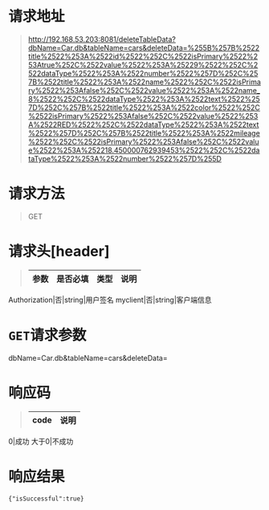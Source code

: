 
# 请求地址
> http://192.168.53.203:8081/deleteTableData?dbName=Car.db&tableName=cars&deleteData=%255B%257B%2522title%2522%253A%2522id%2522%252C%2522isPrimary%2522%253Atrue%252C%2522value%2522%253A%25229%2522%252C%2522dataType%2522%253A%2522number%2522%257D%252C%257B%2522title%2522%253A%2522name%2522%252C%2522isPrimary%2522%253Afalse%252C%2522value%2522%253A%2522name_8%2522%252C%2522dataType%2522%253A%2522text%2522%257D%252C%257B%2522title%2522%253A%2522color%2522%252C%2522isPrimary%2522%253Afalse%252C%2522value%2522%253A%2522RED%2522%252C%2522dataType%2522%253A%2522text%2522%257D%252C%257B%2522title%2522%253A%2522mileage%2522%252C%2522isPrimary%2522%253Afalse%252C%2522value%2522%253A%252218.450000762939453%2522%252C%2522dataType%2522%253A%2522number%2522%257D%255D

# 请求方法
> GET

# 请求头[header]
> 参数|是否必填|类型|说明
> :---:|:---:|:---:|:---:
Authorization|否|string|用户签名
myclient|否|string|客户端信息

# `GET`请求参数
dbName=Car.db&tableName=cars&deleteData=

# 响应码
> code|说明
> :---:|:---:
0|成功
大于0|不成功

# 响应结果
```
{"isSuccessful":true}
```